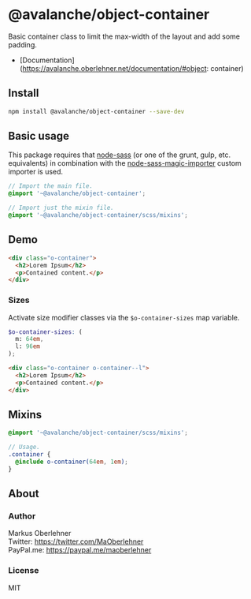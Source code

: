 # @avalanche/object-container
Basic container class to limit the max-width of the layout and add some padding.

- [Documentation](https://avalanche.oberlehner.net/documentation/#object: container)

## Install
```bash
npm install @avalanche/object-container --save-dev
```

## Basic usage
This package requires that [node-sass](https://github.com/sass/node-sass) (or one of the grunt, gulp, etc. equivalents) in combination with the [node-sass-magic-importer](https://github.com/maoberlehner/node-sass-magic-importer) custom importer is used.

```scss
// Import the main file.
@import '~@avalanche/object-container';

// Import just the mixin file.
@import '~@avalanche/object-container/scss/mixins';
```

## Demo
```html
<div class="o-container">
  <h2>Lorem Ipsum</h2>
  <p>Contained content.</p>
</div>
```

### Sizes
Activate size modifier classes via the `$o-container-sizes` map variable.

```scss
$o-container-sizes: (
  m: 64em,
  l: 96em
);
```

```html
<div class="o-container o-container--l">
  <h2>Lorem Ipsum</h2>
  <p>Contained content.</p>
</div>
```

## Mixins
```scss
@import '~@avalanche/object-container/scss/mixins';

// Usage.
.container {
  @include o-container(64em, 1em);
}
```

## About
### Author
Markus Oberlehner  
Twitter: https://twitter.com/MaOberlehner  
PayPal.me: https://paypal.me/maoberlehner

### License
MIT
